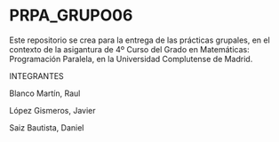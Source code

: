 # PRPA_GRUPO06
Este repositorio se crea para la entrega de las prácticas grupales, en el contexto de la asigantura de 4º Curso del Grado en Matemáticas: Programación Paralela, en la Universidad Complutense de Madrid.


INTEGRANTES 

  Blanco Martín, Raul
  
  López Gismeros, Javier
  
  Saiz Bautista, Daniel 
